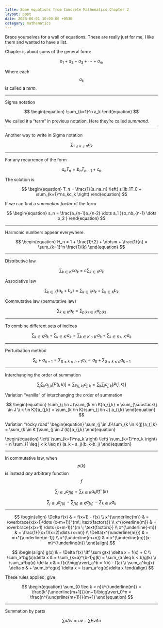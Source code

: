 ```yaml
---
title: Some equations from Concrete Mathematics Chapter 2
layout: post
date: 2023-06-01 10:00:00 +0530
category: mathematics
---
```


Brace yourselves for a wall of equations. These are really just for me, I like them and wanted to have a list.

Chapter is about sums of the general form:

$$
\begin{equation}
  a_1+a_2+a_3+ \dotsm +a_n \text{,}
\end{equation}
$$

Where each $$a_k$$ is called a *term*.
<hr>

Sigma notation

$$
\begin{equation}
  \sum_{k=1}^n a_k
\end{equation}
$$

We called it a “term” in previous notation. Here they’re called *summand*.
<hr>

Another way to write in Sigma notation

$$
\begin{equation}
  \sum_{1 \leq k \leq n} a_k
\end{equation}
$$

<hr>

For any recurrence of the form

$$
\begin{equation}
  a_nT_n = b_nT_{n-1}+c_n
\end{equation}
$$

The solution is

$$
\begin{equation}
  T_n = \frac{1}{s_na_n} \left( s_1b_1T_0 + \sum_{k=1}^ns_kc_k \right)
\end{equation}
$$

If we can find a *summation factor* of the form

$$
\begin{equation}
  s_n = \frac{a_{n-1}a_{n-2} \dots a_1 }{b_nb_{n-1} \dots b_2 }
\end{equation}
$$

<hr>

Harmonic numbers appear everywhere.

$$
\begin{equation}
  H_n = 1 + \frac{1}{2} + \dotsm + \frac{1}{n} = \sum_{k=1}^n \frac{1}{k}
\end{equation}
$$

<hr>

Distributive law

$$
\begin{equation}
  \sum_{k \in K}ca_k = c \sum_{k \in K}a_k
\end{equation}
$$

Associative law

$$
\begin{equation}
  \sum_{k \in K} (a_k + b_k) = \sum_{k \in K}a_k + \sum_{k \in K}b_k
\end{equation}
$$

Commutative law (permutative law)

$$
\begin{equation}
  \sum_{k \in K}a_k = \sum_{p(k) \in K}a_{p(k)}
\end{equation}
$$

<hr>

To combine different sets of indices

$$
\begin{equation}
  \sum_{k \in K}a_k + \sum_{k \in K’}a_k = \sum_{k \in K \cap K’}a_k + \sum_{k \in K \cup K’}a_k
\end{equation}
$$

<hr>

Perturbation method

$$
\begin{equation}
  S_n + a_{n+1} = \sum_{0 \leq k \leq n+1}a_k = a_0 + \sum_{0 \leq k \leq n}a_{k+1}
\end{equation}
$$

<hr>

Interchanging the order of summation

$$
\begin{equation}
  \sum_j\sum_k a_{j,k}[P(j,k)] = \sum_{P(j,k)}a_{j,k} = \sum_k\sum_j a_{j,k}[P(j,k)]
\end{equation}
$$

Variation “vanilla” of interchanging the order of summation

$$
\begin{equation}
  \sum_{j \in J}\sum_{k \in K}a_{j,k} = \sum_{\substack{j \in J \\ k \in K}}a_{j,k} = \sum_{k \in K}\sum_{j \in J} a_{j,k}
\end{equation}
$$

Variation “rocky road”
\begin{equation}
  \sum_{j \in J}\sum_{k \in K(j)}a_{j,k} = \sum_{k \in K’}\sum_{j \in J’(k)}a_{j,k}
\end{equation}

\begin{equation}
  \left( \sum_{k=1}^na_k \right) \left( \sum_{k=1}^nb_k \right) = n \sum_{1 \leq j < k \leq n} (a_k - a_j)(b_k-b_j)
\end{equation}

<hr>

In commutative law, when $$p(k)$$ is instead *any* arbitrary function $$f$$

$$
\begin{equation}
  \sum_{j \in J}a_{f(j)} = \sum_{k \in K}a_k \# f^-(k)
\end{equation}
$$

$$
\begin{equation}
  \sum_{j \in J}a_{f(j)} = \sum_{f(j) \in K}a_{f(j)} = \sum_{k \in K}a_k
\end{equation}
$$

<hr>

$$
\begin{align}
  \Delta f(x) & = f(x+1) - f(x) \\
  x^{\underline{m}} & = \overbrace{x(x-1)\dots (x-m+1)}^{m\; \text{factors}} \\
  x^{\overline{m}} & = \overbrace{x(x+1) \dots (x+m-1)}^{m \; \text{factors}} \\
  x^{\underline{-m}} & = \frac{1}{(x+1)(x+2)\dots (x+m)} \\
  \Delta(x^{\underline{m}}) & = mx^{\underline{m-1}} \\
  x^{\underline{m+n}} & = x^{\underline{m}}(x-m)^{\underline{n}}
\end{align}
$$

$$
\begin{align}
  g(x) & = \Delta f(x) \iff \sum g(x) \delta x = f(x) + C \\
  \sum_a^bg(x)\delta x & = \sum_{k=a}^{b-1}g(k) = \sum_{a \leq k < b}g(k) \\
  \sum_a^bg(x) \delta x & = f(x)\bigg\rvert_a^b = f(b) - f(a) \\
  \sum_a^bg(x) \delta x & + \sum_b^cg(x) \delta x = \sum_a^cg(x)\delta x
\end{align}
$$

These rules applied, give

$$
\begin{equation}
  \sum_{0 \leq k < n}k^{\underline{m}} = \frac{k^{\underline{m+1}}}{m+1}\bigg\rvert_0^n = \frac{n^{\underline{m+1}}}{m+1}
\end{equation}
$$

<hr>

Summation by parts

$$
\begin{equation}
  \sum u \Delta v = uv - \sum Ev \Delta u
\end{equation}
$$
